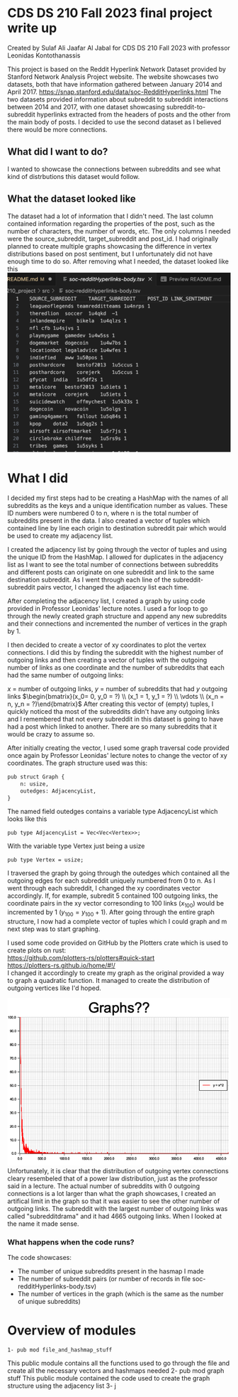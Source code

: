 # CDS DS 210 Fall 2023 final project write up
Created by Sulaf Ali Jaafar Al Jabal for CDS DS 210 Fall 2023 with professor Leonidas Kontothanassis

This project is based on the Reddit Hyperlink Network Dataset provided by Stanford Network Analysis Project website. The website showcases two datasets, both that have information gathered between January 2014 and April 2017. 
https://snap.stanford.edu/data/soc-RedditHyperlinks.html
The two datasets provided information about subreddit to subreddit interactions between 2014 and 2017, with one dataset showcasing subreddit-to-subreddit hyperlinks extracted from the headers of posts and the other from the main body of posts. I decided to use the second dataset as I believed there would be more connections.

## What did I want to do?
I wanted to showcase the connections between subreddits and see what kind of distrbutions this dataset would follow.

##  What the dataset looked like
The dataset had a lot of information that I didn't need. The last column contained information regarding the properties of the post, such as the number of characters, the number of words, etc. The only columns I needed were the source_subreddit, target_subreddit and post_id. I had originally planned to create multiple graphs showcasing the difference in vertex distributions based on post sentiment, but I unfortunately did not have enough time to do so.
After removing what I needed, the dataset looked like this
![What the dataset looked like after removing unecessary columns](image.png)

# What I did
I decided my first steps had to be creating a HashMap with the names of all subreddits as the keys and a unique identification number as values. These ID numbers were numbered 0 to n, where n is the total number of subreddits present in the data. I also created a vector of tuples which contained line by line each origin to destination subreddit pair which would be used to create my adjacency list.

I created the adjacency list by going through the vector of tuples and using the unique ID from the HashMap. I allowed for duplicates in the adjacency list as I want to see the total number of connections between subreddits and different posts can originate on one subreddit and link to the same destination subreddit. As I went through each line of the subreddit-subreddit pairs vector, I changed the adjacency list each time. 

After completing the adjacency list, I created a graph by using code provided in Professor Leonidas' lecture notes. I used a for loop to go through the newly created graph structure and append any new subreddits and their connections and incremented the number of vertices in the graph by 1.

I then decided to create a vector of xy coordinates to plot the vertex connections. I did this by finding the subreddit with the highest number of outgoing links and then creating a vector of tuples with the outgoing number of links as one coordinate and the number of subreddits that each had the same number of outgoing links:

$x$ = number of outgoing links, $y$ = number of subreddits that had $y$ outgoing links
$\begin{bmatrix}(x_0= 0, y_0 = ?) \\ (x_1 = 1, y_1 = ?) \\ \vdots \\ (x_n = n, y_n = ?)\end{bmatrix}$
After creating this vector of (empty) tuples, I quickly noticed tha most of the subreddits didn't have any outgoing links and I remembered that not every subreddit in this dataset is going to have had a post which linked to another. There are so many subreddits that it would be crazy to assume so. 

After initially creating the vector, I used some graph traversal code provided once again by Professor Leonidas' lecture notes to change the vector of xy coordinates. The graph structure used was this:
```
pub struct Graph {
    n: usize,
    outedges: AdjacencyList,
}
```
The named field outedges contains a variable type AdjacencyList which looks like this 
``` 
pub type AdjacencyList = Vec<Vec<Vertex>>;
```
With the variable type Vertex just being a usize 
```
pub type Vertex = usize;
```
I traversed the graph by going through the outedges which contained all the outgoing edges for each subreddit uniquely numbered from 0 to n. As I went through each subreddit, I changed the xy coordinates vector accordingly. If, for example, subredit 5 contained 100 outgoing links, the coordinate pairs in the xy vector corresonding to 100 links ($x_{100}$) would be incremented by 1 ($y_{100} = y_{100} + 1$). After going through the entire graph structure, I now had a complete vector of tuples which I could graph and m next step was to start graphing. 

I used some code provided on GitHub by the Plotters crate which is used to create plots on rust:   
https://github.com/plotters-rs/plotters#quick-start  
https://plotters-rs.github.io/home/#!/  
I changed it accordingly to create my graph as the original provided a way to graph a quadratic function.
It managed to create the distribution of outgoing vertices like I'd hoped.

![Graph showcasing number of subreddits and their number of outgoing links](src/graphs/0.png)
Unfortunately, it is clear that the distribution of outgoing vertex connections cleary resembeled that of a power law distribution, just as the professor said in a lecture. The actual number of subreddits with 0 outgoing connections is a lot larger than what the graph showcases, I created an artifical limit in the graph so that it was easier to see the other number of outgoing links. The subreddit with the largest number of outgoing links was called "subredditdrama" and it had 4665 outgoing links. When I looked at the name it made sense.

### What happens when the code runs?
The code showcases:
- The number of unique subreddits present in the hasmap I made
- The number of subreddit pairs (or number of records in file soc-redditHyperlinks-body.tsv)
- The number of vertices in the graph (which is the same as the number of unique subreddits)
# Overview of modules
    1- pub mod file_and_hashmap_stuff
This public module contains all the functions used to go through the file and create all the necessary vectors and hashmaps needed
    2- pub mod graph stuff
This public module contained the code used to create the graph structure using the adjacency list
3-   j